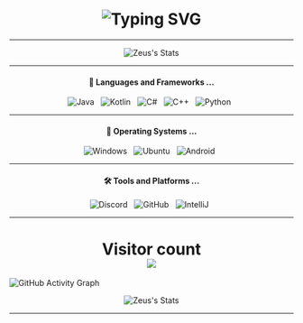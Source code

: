 <h1 align="center">
     <img src="https://readme-typing-svg.demolab.com?font=Fira+Code&size=25&duration=2500&pause=1000&color=F7F7F7&width=240&lines=Hey%2C+I'm+Levin" alt="Typing SVG" />
</h1>

<hr>
<p align="center">
    <img src="https://github-readme-stats.vercel.app/api?username=ZeusseinGrossopa&show_icons=true&theme=codeSTACKr&count_private=true&include_all_commits=true&custom_title=Stats&hide=issues,stars" alt="Zeus's Stats"/>
</p>
<hr>

<h4 align="center">🔭  Languages and Frameworks ...</h4>

<p align="center">
    <img src="https://img.shields.io/badge/Java-ED8B00?style=for-the-badge&logo=openjdk&logoColor=white" alt="Java">&nbsp;&nbsp;
    <img src="https://img.shields.io/badge/Kotlin-0095D5?&style=for-the-badge&logo=kotlin&logoColor=white" alt="Kotlin">&nbsp;&nbsp;
    <img src="https://img.shields.io/badge/C%23-239120?style=for-the-badge&logo=c-sharp&logoColor=white" alt="C#">&nbsp;&nbsp;
    <img src="https://img.shields.io/badge/-C++-blue?&style=for-the-badge&logo=cplusplus&logoColor=white" alt="C++">&nbsp;&nbsp;
    <img src="https://img.shields.io/badge/Python-3776AB?style=for-the-badge&logo=python&logoColor=white" alt="Python">&nbsp;&nbsp;
</p>
<hr>

<h4 align="center">🌱  Operating Systems ...</h4>

<p align="center">
    <img src="https://img.shields.io/badge/Windows-0078D6?style=for-the-badge&logo=windows&logoColor=white" alt="Windows">&nbsp;&nbsp;
    <img src="https://img.shields.io/badge/Debian-d70a53?style=for-the-badge&logo=debian&logoColor=white" alt="Ubuntu">&nbsp;&nbsp;
    <img src="https://img.shields.io/badge/IOS-3DDC84?style=for-the-badge&logo=ios&logoColor=white" alt="Android">&nbsp;&nbsp;
</p>
<hr>

<h4 align="center">🛠️ Tools and Platforms ...</h4>
<p align="center">
    <img src="https://img.shields.io/badge/Discord-7289DA?style=for-the-badge&logo=discord&logoColor=white" alt="Discord">&nbsp;&nbsp;    
    <img src="https://img.shields.io/badge/GitHub-100000?style=for-the-badge&logo=github&logoColor=white" alt="GitHub">&nbsp;&nbsp;    
    <img src="https://img.shields.io/badge/IntelliJ_IDEA-000000.svg?style=for-the-badge&logo=intellij-idea&logoColor=white" alt="IntelliJ">&nbsp;&nbsp;
</p>

---

<h1 align="center">
  Visitor count<br>
  <img src="https://profile-counter.glitch.me/ZeusSeinGrossopa/count.svg" />
</h1>

![GitHub Activity Graph](https://github-readme-activity-graph.vercel.app/graph?username=ZeusSeinGrossopa&area=true&hide_border=true&theme=gotham)  

<p align="center">
    <img src="https://streak-stats.demolab.com?user=ZeusSeinGrossopa&theme=tokyonight_duo&hide_border=true&border_radius=20" alt="Zeus's Stats"/>
</p>

---
